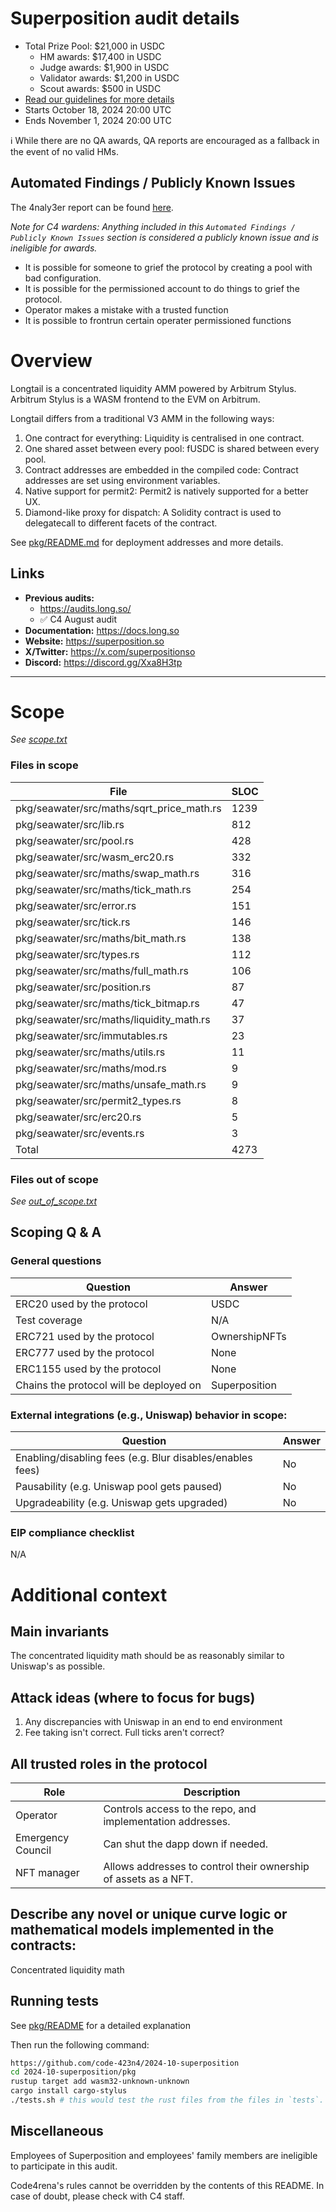 # Superposition audit details
- Total Prize Pool: $21,000 in USDC
  - HM awards: $17,400 in USDC
  - Judge awards: $1,900 in USDC
  - Validator awards: $1,200 in USDC
  - Scout awards: $500 in USDC
- [Read our guidelines for more details](https://docs.code4rena.com/roles/wardens)
- Starts October 18, 2024 20:00 UTC
- Ends November 1, 2024 20:00 UTC

ℹ️ While there are no QA awards, QA reports are encouraged as a fallback in the event of no valid HMs. 

## Automated Findings / Publicly Known Issues

The 4naly3er report can be found [here](https://github.com/code-423n4/2024-10-superposition/blob/main/4naly3er-report.md).

_Note for C4 wardens: Anything included in this `Automated Findings / Publicly Known Issues` section is considered a publicly known issue and is ineligible for awards._

* It is possible for someone to grief the protocol by creating a pool with bad configuration.
* It is possible for the permissioned account to do things to grief the protocol.
* Operator makes a mistake with a trusted function
* It is possible to frontrun certain operater permissioned functions

# Overview


Longtail is a concentrated liquidity AMM powered by Arbitrum Stylus. Arbitrum Stylus is a WASM frontend to the EVM on Arbitrum.

Longtail differs from a traditional V3 AMM in the following ways:

1. One contract for everything: Liquidity is centralised in one contract.
2. One shared asset between every pool: fUSDC is shared between every pool.
3. Contract addresses are embedded in the compiled code: Contract addresses are set using environment variables.
4. Native support for permit2: Permit2 is natively supported for a better UX.
5. Diamond-like proxy for dispatch: A Solidity contract is used to delegatecall to different facets of the contract.

See [pkg/README.md](https://github.com/code-423n4/2024-10-superposition/blob/main/pkg/README.md) for deployment addresses and more details.

## Links

- **Previous audits:**  
  - https://audits.long.so/
  - ✅ C4 August audit
- **Documentation:** https://docs.long.so
- **Website:** https://superposition.so
- **X/Twitter:** https://x.com/superpositionso
- **Discord:** https://discord.gg/Xxa8H3tp

---

# Scope

*See [scope.txt](https://github.com/code-423n4/2024-10-superposition/blob/main/scope.txt)*

### Files in scope


| File                                      | SLOC |
|-------------------------------------------|------|
| pkg/seawater/src/maths/sqrt_price_math.rs | 1239 |
| pkg/seawater/src/lib.rs                   | 812  |
| pkg/seawater/src/pool.rs                  | 428  |
| pkg/seawater/src/wasm_erc20.rs            | 332  |
| pkg/seawater/src/maths/swap_math.rs       | 316  |
| pkg/seawater/src/maths/tick_math.rs       | 254  |
| pkg/seawater/src/error.rs                 | 151  |
| pkg/seawater/src/tick.rs                  | 146  |
| pkg/seawater/src/maths/bit_math.rs        | 138  |
| pkg/seawater/src/types.rs                 | 112  |
| pkg/seawater/src/maths/full_math.rs       | 106  |
| pkg/seawater/src/position.rs              | 87   |
| pkg/seawater/src/maths/tick_bitmap.rs     | 47   |
| pkg/seawater/src/maths/liquidity_math.rs  | 37   |
| pkg/seawater/src/immutables.rs            | 23   |
| pkg/seawater/src/maths/utils.rs           | 11   |
| pkg/seawater/src/maths/mod.rs             | 9    |
| pkg/seawater/src/maths/unsafe_math.rs     | 9    |
| pkg/seawater/src/permit2_types.rs         | 8    |
| pkg/seawater/src/erc20.rs                 | 5    |
| pkg/seawater/src/events.rs                | 3    |
| Total                                     | 4273 |

### Files out of scope

*See [out_of_scope.txt](https://github.com/code-423n4/2024-10-superposition/blob/main/out_of_scope.txt)*


## Scoping Q &amp; A

### General questions


| Question                                | Answer                       |
| --------------------------------------- | ---------------------------- |
| ERC20 used by the protocol              |       USDC             |
| Test coverage                           |       N/A                          |
| ERC721 used  by the protocol            |            OwnershipNFTs              |
| ERC777 used by the protocol             |           None                |
| ERC1155 used by the protocol            |              None            |
| Chains the protocol will be deployed on | Superposition   |

### External integrations (e.g., Uniswap) behavior in scope:


| Question                                                  | Answer |
| --------------------------------------------------------- | ------ |
| Enabling/disabling fees (e.g. Blur disables/enables fees) | No   |
| Pausability (e.g. Uniswap pool gets paused)               |  No   |
| Upgradeability (e.g. Uniswap gets upgraded)               |   No  |


### EIP compliance checklist
N/A



# Additional context

## Main invariants

The concentrated liquidity math should be as reasonably similar to Uniswap's as possible.

## Attack ideas (where to focus for bugs)
1. Any discrepancies with Uniswap in an end to end environment
2. Fee taking isn't correct. Full ticks aren't correct?


## All trusted roles in the protocol

| Role                                    |  Description                                                    |
| --------------------------------------- | --------------------------------------------------------------- |
| Operator                                | Controls access to the repo, and implementation addresses.      |
| Emergency Council                       | Can shut the dapp down if needed.                               |
| NFT manager                             | Allows addresses to control their ownership of assets as a NFT. |

## Describe any novel or unique curve logic or mathematical models implemented in the contracts:

Concentrated liquidity math


## Running tests

See [pkg/README](https://github.com/code-423n4/2024-10-superposition/blob/main/pkg/README.md#building) for a detailed explanation



Then run the following command:
```bash
https://github.com/code-423n4/2024-10-superposition
cd 2024-10-superposition/pkg
rustup target add wasm32-unknown-unknown
cargo install cargo-stylus
./tests.sh # this would test the rust files from the files in `tests`.

```

## Miscellaneous
Employees of Superposition and employees' family members are ineligible to participate in this audit.

Code4rena's rules cannot be overridden by the contents of this README. In case of doubt, please check with C4 staff.
